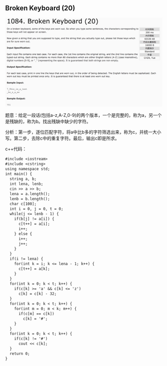 ## Broken Keyboard (20)

![1084](image/1084.png)

题意：给定一段话(包括a-z,A-Z,0-9)的两个版本，一个是完整的，称为a，另一个是残缺的，称为b。找出残缺中缺少的字符。

分析：第一步，逐位匹配字符，将a中比b多的字符筛选出来，称为c，并统一大小写。第二步，去除c中的重复字符。最后，输出c即是所求。

c++代码：

```
#include <iostream>
#include <cstring>
using namespace std;
int main() {
  string a, b;
  int lena, lenb;
  cin >> a >> b;
  lena = a.length();
  lenb = b.length();
  char c[100];
  int i = 0, j = 0, t = 0;
  while(j <= lenb - 1) {
    if(b[j] != a[i]) {
      c[t++] = a[i];
      i++;
    } else {
      i++;
      j++;
    }
  }
  if(i != lena) {
    for(int k = i; k <= lena - 1; k++) {
      c[t++] = a[k];
    }
  }
  for(int k = 0; k < t; k++) {
    if(c[k] >= 'a' && c[k] <= 'z')
      c[k] = c[k] - 32;
  }
  for(int k = 0; k < t; k++) {
    for(int m = 0; m < k; m++) {
      if(c[m] == c[k])
        c[k] = '#';
    }
  }
  for(int k = 0; k < t; k++) {
    if(c[k] != '#')
      cout << c[k];
  }
  return 0;
}
```
